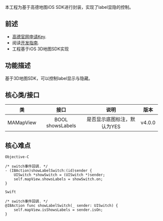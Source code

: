 本工程为基于高德地图iOS SDK进行封装，实现了label显隐的控制。
## 前述 ##
- [高德官网申请Key](http://lbs.amap.com/dev/#/).
- 阅读[开发指南](http://lbs.amap.com/api/ios-sdk/summary/).
- 工程基于iOS 3D地图SDK实现

## 功能描述 ##
基于3D地图SDK，可以控制label显示与隐藏。

## 核心类/接口 ##
| 类    | 接口  | 说明   | 版本  |
| -----|:-----:|:-----:|:-----:|
| MAMapView	| BOOL showsLabels | 是否显示底图标注，默认为YES | v4.0.0 |

## 核心难点 ##

`Objective-C`

```
/* switch事件回调. */
- (IBAction)showLabelSwitch:(id)sender {
    UISwitch *showSwitch = (UISwitch *)sender;
    self.mapView.showsLabels = showSwitch.on;
}
```

`Swift`

````
/* switch事件回调. */
@IBAction func showLabelSwitch(_ sender: UISwitch) {
    self.mapView.isShowsLabels = sender.isOn;
}
````
